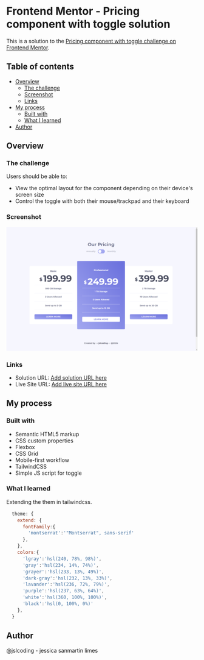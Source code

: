 # Frontend Mentor - Pricing component with toggle solution
This is a solution to the [Pricing component with toggle challenge on Frontend Mentor](https://www.frontendmentor.io/challenges/pricing-component-with-toggle-8vPwRMIC).

## Table of contents
- [Overview](#overview)
  - [The challenge](#the-challenge)
  - [Screenshot](#screenshot)
  - [Links](#links)
- [My process](#my-process)
  - [Built with](#built-with)
  - [What I learned](#what-i-learned)
- [Author](#author)


## Overview

### The challenge

Users should be able to:
- View the optimal layout for the component depending on their device's screen size
- Control the toggle with both their mouse/trackpad and their keyboard

### Screenshot

![](/images/screenshot.png)

### Links

- Solution URL: [Add solution URL here](https://your-solution-url.com)
- Live Site URL: [Add live site URL here](https://your-live-site-url.com)

## My process

### Built with

- Semantic HTML5 markup
- CSS custom properties
- Flexbox
- CSS Grid
- Mobile-first workflow
- TailwindCSS
- Simple JS script for toggle

### What I learned
Extending the them in tailwindcss. 

```js
  theme: {
    extend: {
      fontFamily:{
        'montserrat':'"Montserrat", sans-serif'
      },
    },
    colors:{
      'lgray':'hsl(240, 78%, 98%)',
      'gray':'hsl(234, 14%, 74%)',
      'grayer':'hsl(233, 13%, 49%)',
      'dark-gray':'hsl(232, 13%, 33%)',
      'lavander':'hsl(236, 72%, 79%)',
      'purple':'hsl(237, 63%, 64%)',
      'white':'hsl(360, 100%, 100%)',
      'black':'hsl(0, 100%, 0%)'
    },
  }
```

## Author

@jslcoding - jessica sanmartin limes